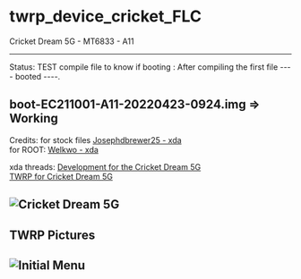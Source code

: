 # twrp_device_cricket_FLC
Cricket Dream 5G - MT6833 - A11

---------------
Status: TEST compile file to know if booting : After compiling the first file ---- booted ----.

boot-EC211001-A11-20220423-0924.img => Working
------------------------------------
Credits: for stock files [Josephdbrewer25 - xda](https://forum.xda-developers.com/m/josephdbrewer25.5982262/)   
for ROOT: [Welkwo - xda](https://forum.xda-developers.com/m/welkwo.6053862/)

xda threads: [Development for the Cricket Dream 5G](https://forum.xda-developers.com/t/development-for-the-cricket-dream-5g.4414603/)   
[TWRP for Cricket Dream 5G](https://forum.xda-developers.com/t/twrp-for-cricket-dream-5g.4418963/)

![Cricket Dream 5G](https://phonedady.com/uploads/model_images/cricket_dream_5g_(2).webp)
--------------------------------
TWRP Pictures
-------------
![Initial Menu](cccc)
----------------------------------------

